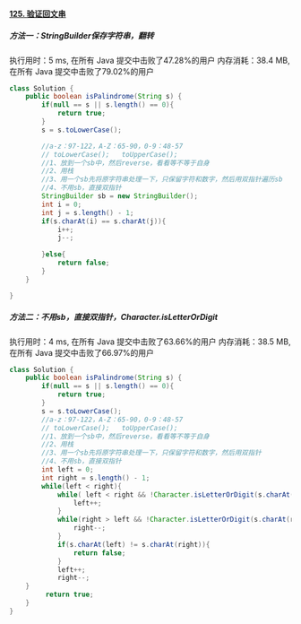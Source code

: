 #### [125. 验证回文串](https://leetcode-cn.com/problems/valid-palindrome/)

##### 方法一：StringBuilder保存字符串，翻转

执行用时：5 ms, 在所有 Java 提交中击败了47.28%的用户
内存消耗：38.4 MB, 在所有 Java 提交中击败了79.02%的用户

```java
class Solution {
    public boolean isPalindrome(String s) {
        if(null == s || s.length() == 0){
            return true;
        }
        s = s.toLowerCase();

        //a-z：97-122，A-Z：65-90，0-9：48-57
        // toLowerCase();   toUpperCase();
        //1、放到一个sb中，然后reverse，看看等不等于自身
        //2、用栈
        //3、用一个sb先将原字符串处理一下，只保留字符和数字，然后用双指针遍历sb
        //4、不用sb，直接双指针
        StringBuilder sb = new StringBuilder();
        int i = 0;
        int j = s.length() - 1;
        if(s.charAt(i) == s.charAt(j)){
            i++;
            j--;
 
        }else{
            return false;
        }
    }

}
```

##### 方法二：不用sb，直接双指针，Character.isLetterOrDigit

执行用时：4 ms, 在所有 Java 提交中击败了63.66%的用户
内存消耗：38.5 MB, 在所有 Java 提交中击败了66.97%的用户

```java
class Solution {
    public boolean isPalindrome(String s) {
        if(null == s || s.length() == 0){
            return true;
        }
        s = s.toLowerCase();
        //a-z：97-122，A-Z：65-90，0-9：48-57
        // toLowerCase();   toUpperCase();
        //1、放到一个sb中，然后reverse，看看等不等于自身
        //2、用栈
        //3、用一个sb先将原字符串处理一下，只保留字符和数字，然后用双指针
        //4、不用sb，直接双指针    
        int left = 0;
        int right = s.length() - 1;
        while(left < right){      
            while( left < right && !Character.isLetterOrDigit(s.charAt(left)) ){
                left++;
            }
            while(right > left && !Character.isLetterOrDigit(s.charAt(right))){
                right--;
            }
            if(s.charAt(left) != s.charAt(right)){
                return false;
            }
            left++;
            right--;
    }
         return true;
	}
}
```